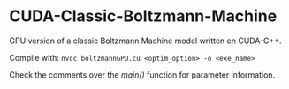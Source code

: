 # CUDA-Classic-Boltzmann-Machine
GPU version of a classic Boltzmann Machine model written en CUDA-C++. 

Compile with:
  `nvcc boltzmannGPU.cu <optim_option> -o <exe_name>`
  
Check the comments over the *main()* function for parameter information.  

